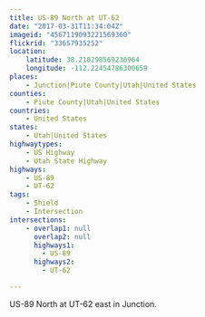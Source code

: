```yaml
---
title: US-89 North at UT-62
date: "2017-03-31T11:34:04Z"
imageid: "4567119093221569360"
flickrid: "33657935252"
location:
    latitude: 38.210298569230964
    longitude: -112.22454786300659
places:
    - Junction|Piute County|Utah|United States
counties:
    - Piute County|Utah|United States
countries:
    - United States
states:
    - Utah|United States
highwaytypes:
    - US Highway
    - Utah State Highway
highways:
    - US-89
    - UT-62
tags:
    - Shield
    - Intersection
intersections:
    - overlap1: null
      overlap2: null
      highways1:
        - US-89
      highways2:
        - UT-62

---
```

US-89 North at UT-62 east in Junction.